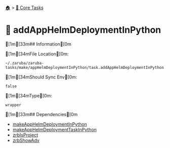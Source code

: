 <!--startTocHeader-->
[🏠](../README.md) > [🥝 Core Tasks](README.md)
# 🚢 addAppHelmDeploymentInPython
<!--endTocHeader-->

[1m[33m## Information[0m

[1m[34mFile Location[0m:

    ~/.zaruba/zaruba-tasks/make/appHelmDeploymentInPython/task.addAppHelmDeploymentInPython.yaml

[1m[34mShould Sync Env[0m:

    false

[1m[34mType[0m:

    wrapper


[1m[33m## Dependencies[0m

* [makeAppHelmDeploymentInPython](make-app-helm-deployment-in-python.md)
* [makeAppHelmDeploymentTaskInPython](make-app-helm-deployment-task-in-python.md)
* [zrbIsProject](zrb-is-project.md)
* [zrbShowAdv](zrb-show-adv.md)